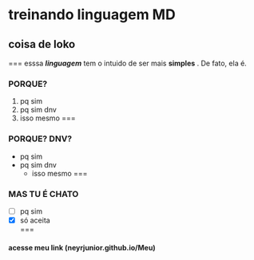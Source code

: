 # treinando linguagem MD
## coisa de loko
===
esssa ***linguagem*** tem o intuido de ser mais __simples__ .
De fato, ela é.

### PORQUE?
1. pq sim
2. pq sim dnv
  1. isso mesmo
===
### PORQUE? DNV?
* pq sim
* pq sim dnv
  * isso mesmo
=== 
### MAS TU É CHATO
- [ ] pq sim
- [x] só aceita   
===

#### acesse meu link (neyrjunior.github.io/Meu)